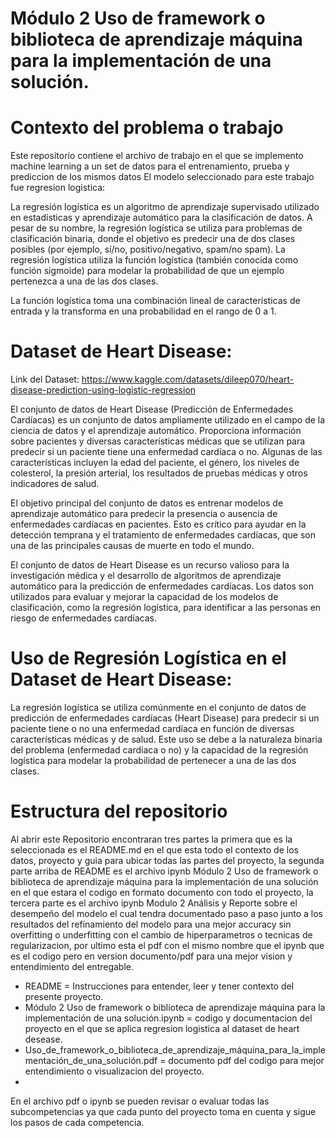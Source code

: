 # Módulo 2 Uso de framework o biblioteca de aprendizaje máquina para la implementación de una solución.

# Contexto del problema o trabajo
Este repositorio contiene el archivo de trabajo en el que se implemento machine learning a un set de datos para el entrenamiento, prueba y prediccion de los mismos datos
El modelo seleccionado para este trabajo fue regresion logistica:

La regresión logística es un algoritmo de aprendizaje supervisado utilizado en estadísticas y aprendizaje automático para la clasificación de datos. A pesar de su nombre, la regresión logística se utiliza para problemas de clasificación binaria, donde el objetivo es predecir una de dos clases posibles (por ejemplo, sí/no, positivo/negativo, spam/no spam). La regresión logística utiliza la función logística (también conocida como función sigmoide) para modelar la probabilidad de que un ejemplo pertenezca a una de las dos clases.

La función logística toma una combinación lineal de características de entrada y la transforma en una probabilidad en el rango de 0 a 1. 

# Dataset de Heart Disease:
Link del Dataset:  https://www.kaggle.com/datasets/dileep070/heart-disease-prediction-using-logistic-regression 

El conjunto de datos de Heart Disease (Predicción de Enfermedades Cardíacas) es un conjunto de datos ampliamente utilizado en el campo de la ciencia de datos y el aprendizaje automático. Proporciona información sobre pacientes y diversas características médicas que se utilizan para predecir si un paciente tiene una enfermedad cardíaca o no. Algunas de las características incluyen la edad del paciente, el género, los niveles de colesterol, la presión arterial, los resultados de pruebas médicas y otros indicadores de salud.

El objetivo principal del conjunto de datos es entrenar modelos de aprendizaje automático para predecir la presencia o ausencia de enfermedades cardíacas en pacientes. Esto es crítico para ayudar en la detección temprana y el tratamiento de enfermedades cardíacas, que son una de las principales causas de muerte en todo el mundo.

El conjunto de datos de Heart Disease es un recurso valioso para la investigación médica y el desarrollo de algoritmos de aprendizaje automático para la predicción de enfermedades cardíacas. Los datos son utilizados para evaluar y mejorar la capacidad de los modelos de clasificación, como la regresión logística, para identificar a las personas en riesgo de enfermedades cardíacas.

# Uso de Regresión Logística en el Dataset de Heart Disease:

La regresión logística se utiliza comúnmente en el conjunto de datos de predicción de enfermedades cardíacas (Heart Disease) para predecir si un paciente tiene o no una enfermedad cardíaca en función de diversas características médicas y de salud. Este uso se debe a la naturaleza binaria del problema (enfermedad cardíaca o no) y la capacidad de la regresión logística para modelar la probabilidad de pertenecer a una de las dos clases.

# Estructura del repositorio

Al abrir este Repositorio encontraran tres partes la primera que es la seleccionada es el README.md en el que esta todo el contexto de los datos, proyecto y guia para ubicar todas las partes del proyecto, la segunda parte arriba de README es el archivo ipynb Módulo 2 Uso de framework o biblioteca de aprendizaje máquina para la implementación de una solución en el que estara el codigo en formato documento con todo el proyecto, la tercera parte es el archivo ipynb Modulo 2 Análisis y Reporte sobre el desempeño del modelo el cual tendra documentado paso a paso junto a los resultados del refinamiento del modelo para una mejor accuracy sin overfitting o underfitting con el cambio de hiperparametros o tecnicas de regularizacion, por ultimo esta el pdf con el mismo nombre que el ipynb que es el codigo pero en version documento/pdf para una mejor vision y entendimiento del entregable.
- README = Instrucciones para entender, leer y tener contexto del presente proyecto.
- Módulo 2 Uso de framework o biblioteca de aprendizaje máquina para la implementación de una solución.ipynb = codigo y documentacion del proyecto en el que se aplica regresion logistica al dataset de heart desease.
- Uso_de_framework_o_biblioteca_de_aprendizaje_máquina_para_la_implementación_de_una_solución.pdf = documento pdf del codigo para mejor entendimiento o visualizacion del proyecto.
- 

En el archivo pdf o ipynb se pueden revisar o evaluar todas las subcompetencias ya que cada punto del proyecto toma en cuenta y sigue los pasos de cada competencia.
